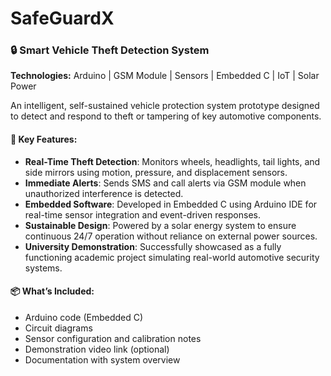 # SafeGuardX
### 🔒 Smart Vehicle Theft Detection System

**Technologies:** Arduino | GSM Module | Sensors | Embedded C | IoT | Solar Power

An intelligent, self-sustained vehicle protection system prototype designed to detect and respond to theft or tampering of key automotive components.

#### 🚗 Key Features:

* **Real-Time Theft Detection**: Monitors wheels, headlights, tail lights, and side mirrors using motion, pressure, and displacement sensors.
* **Immediate Alerts**: Sends SMS and call alerts via GSM module when unauthorized interference is detected.
* **Embedded Software**: Developed in Embedded C using Arduino IDE for real-time sensor integration and event-driven responses.
* **Sustainable Design**: Powered by a solar energy system to ensure continuous 24/7 operation without reliance on external power sources.
* **University Demonstration**: Successfully showcased as a fully functioning academic project simulating real-world automotive security systems.

#### 📦 What’s Included:

* Arduino code (Embedded C)
* Circuit diagrams
* Sensor configuration and calibration notes
* Demonstration video link (optional)
* Documentation with system overview

